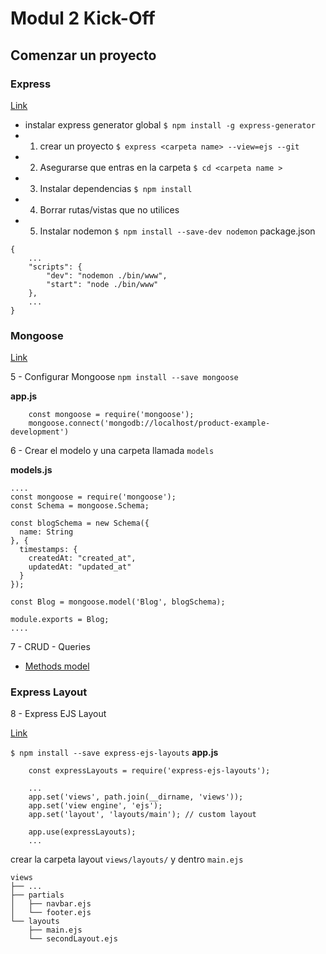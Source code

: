 # Modul 2 Kick-Off

## Comenzar un proyecto
### Express 

[Link](https://expressjs.com/en/4x/api.html)

- instalar express generator global 
    `$ npm install -g express-generator`
- 1. crear un proyecto
    `$ express <carpeta name> --view=ejs --git`
- 2. Asegurarse que entras en la carpeta
     `$ cd <carpeta name >`
- 3. Instalar dependencias 
     `$ npm install`
- 4. Borrar rutas/vistas que no utilices
- 5.  Instalar nodemon 
    `$ npm install --save-dev nodemon`
    package.json
```
{
    ...
    "scripts": {
        "dev": "nodemon ./bin/www",
        "start": "node ./bin/www"
    },
    ...
}
```

### Mongoose

[Link](https://mongoosejs.com/docs/guide.html)

5 - Configurar Mongoose 
     `npm install --save mongoose`

**app.js**
```
    const mongoose = require('mongoose');
    mongoose.connect('mongodb://localhost/product-example-development')
```

6 - Crear el modelo y una carpeta llamada `models`

**models.js**
```
....
const mongoose = require('mongoose');
const Schema = mongoose.Schema;

const blogSchema = new Schema({
  name: String
}, {
  timestamps: {
    createdAt: "created_at",
    updatedAt: "updated_at"
  }
});

const Blog = mongoose.model('Blog', blogSchema);

module.exports = Blog;
....
```

7 - CRUD - Queries

- [Methods model](https://mongoosejs.com/docs/api.html#Model)

### Express Layout

8 - Express EJS Layout

[Link](https://github.com/Soarez/express-ejs-layouts#readme)

`$ npm install --save express-ejs-layouts`
**app.js**
```
    const expressLayouts = require('express-ejs-layouts');

    ...
    app.set('views', path.join(__dirname, 'views'));
    app.set('view engine', 'ejs');
    app.set('layout', 'layouts/main'); // custom layout

    app.use(expressLayouts); 
    ...
```
crear la carpeta layout `views/layouts/` y dentro `main.ejs`

```
views
├── ...
├── partials
│   ├── navbar.ejs
│   └── footer.ejs
└── layouts
    ├── main.ejs
    └── secondLayout.ejs
```
